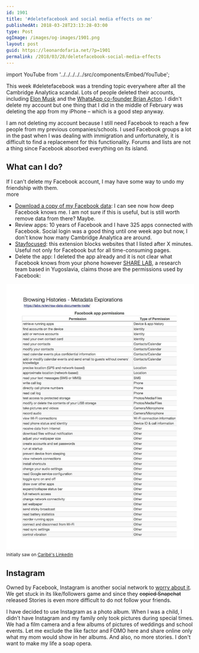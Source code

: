 ```yaml
---
id: 1901
title: '#deletefacebook and social media effects on me'
publishedAt: 2018-03-28T23:13:28-03:00
type: Post
ogImage: /images/og-images/1901.png
layout: post
guid: https://leonardofaria.net/?p=1901
permalink: /2018/03/28/deletefacebook-social-media-effects
---
```


import YouTube from '../../../../../src/components/Embed/YouTube';

This week #deletefacebook was a trending topic everywhere after all the Cambridge Analytica scandal. Lots of people deleted their accounts, including [Elon Musk](https://www.theverge.com/2018/3/23/17156402/elon-musk-deleted-tesla-and-spacex-facebook-pages-twitter-challenge) and the [WhatsApp co-founder Brian Acton](https://www.theverge.com/2018/3/20/17145200/brian-acton-delete-facebook-whatsapp). I didn't delete my account but one thing that I did in the middle of February was deleting the app from my iPhone – which is a good step anyway.

I am not deleting my account because I still need Facebook to reach a few people from my previous companies/schools. I used Facebook groups a lot in the past when I was dealing with immigration and unfortunately, it is difficult to find a replacement for this functionality. Forums and lists are not a thing since Facebook absorbed everything on its island.

## What can I do?

If I can't delete my Facebook account, I may have some way to undo my friendship with them.  
<span className="hidden">more</span>

* [Download a copy of my Facebook data](https://www.facebook.com/settings): I can see now how deep Facebook knows me. I am not sure if this is useful, but is still worth remove data from there? Maybe.
* Review apps: 10 years of Facebook and I have 325 apps connected with Facebook. Social login was a good thing until one week ago but now, I don't know how many Cambridge Analytica are around.
* [Stayfocused](https://chrome.google.com/webstore/detail/stayfocusd/laankejkbhbdhmipfmgcngdelahlfoji?hl=en): this extension blocks websites that I listed after X minutes. Useful not only for Facebook but for all time-consuming pages.
* Delete the app: I deleted the app already and it is not clear what Facebook knows from your phone however [SHARE LAB](https://labs.rs/en/), a research team based in Yugoslavia, claims those are the permissions used by Facebook:  
    
![](/wp-content/uploads/2018/03/facebook-permissions.jpeg)  
<small>Initially saw on <a href="https://www.linkedin.com/feed/update/urn:li:activity:6383478848499052544/">Caribé's Linkedin</a></small>

## Instagram

Owned by Facebook, Instagram is another social network to [worry about it](https://www.cnn.com/2017/05/19/health/instagram-worst-social-network-app-young-people-mental-health/index.html). We get stuck in its like/followers game and since they <s>copied Snapchat</s> released Stories is even more difficult to do not follow your friends.

<YouTube id="JgkvTRz_Alo" />  

I have decided to use Instagram as a photo album. When I was a child, I didn't have Instagram and my family only took pictures during special times. We had a film camera and a few albums of pictures of weddings and school events. Let me exclude the like factor and FOMO here and share online only what my mom would show in her albums. And also, no more stories. I don't want to make my life a soap opera.

